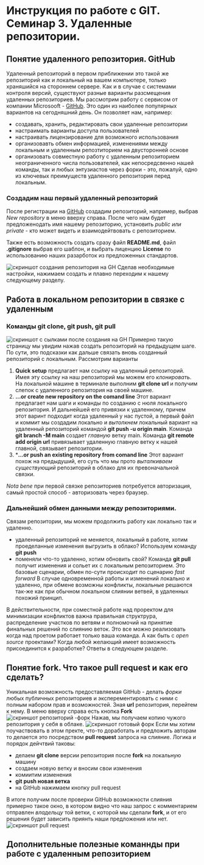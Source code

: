 # Инструкция по работе с GIT. Семинар 3. Удаленные репозитории.
 

 ## Понятие удаленного репозитория. GitHub
Удаленный репозиторий в первом приближении это такой же репозиторий как и локальный на вашем компьютере, только храняшийся на стороннем сервере. Как и в случае с системами контроля версий, существуют разные варианты разсмещения удаленных репозиториев. Мы рассмотрим работу с сервисом от компании Microsooft - [GitHub](https://github.com). Это один из наиболее популярных вариантов на сегодняшний день. Он позволяет нам, например:
* создавать, хранить, редактировать свои удаленные  репозитории 
* настраимать варианты доступа пользователей
* настраивать лицензирование для возможного использования 
* организовавть обмен информацией, изменениями между локальным и удаленным репозтиторием на двусторонней основе
* организовать совместную работу с удаленным репозиторием неограниченного числа пользователей, как непосредсвенно нашей команды, так и любых энтузиастов через форки - это, пожалуй, одно из ключевых преимуществ удаленного репозитория перед локальным.
### Создадим наш первый удаленный репозиторий
После регистрации на [GitHub](https://github.com) создадим репозиторий, например, выбрав *New repository* в меню вверху справа. После чего нам будет предложенодать имя нашему репозиторию, установить *public или private* - кто может видеть и взаимодейтвовать с репозиторием. 

Также есть возможность создать сразу файл **README.md**, файл __.gitignore__ выбрав его шаблон, и выбрать лиценцию __License__ по использованию наших разарботок из предложенных стандартов.

![скриншот создания репозитория на GH](/burguto_create.png)
Сделав необходимые настройки, нажимаем создать и плавно переходим к нашему следующему разделу.
## Работа в локальном репозитории в связке с удаленным
### Команды **git clone, git push, git pull**
![скриншот с сылками после создания на GH](/burguto_remoteAdd.png)
Примерно такую страницу мы увидим нажав создать репозиторий на предыдущем шаге. По сути, это подсказки как дальше связать вновь созданный репозиторий с локальным. Рассмотрим варианты
1. __Quick setup__ предлагает нам ссылку на удаленный репозиторий. Имея эту ссылку на наш репозиторий мы можем его _клонировать_. На локальной машине в терминале выполним __git clone url__ и получим слепок с удаленного репозитория на своей машине. 
2. __...or create new repository on the comand line__
Этот вариант предлагает нам шаги и команды по созданию с нюля локального репозитория. И дальнейшей его привязки к удаленному, причем этот варинт подходит когда удаленный у нас пустой, а первый файл и коммит мы создадим локально и _вытолкнем_ локальный вариант на удаленный репозиторий командой __git push -u origin main__. Команда __git branch -M main__ создает _главную_ ветку main. Команда **git remote add origin url** привязывает удаленную главную ветку к нашей главной, связывает репозитории.
3. ***...or push an existing repository from comand line** Этот вариант похож на предыдуший, его суть что мы прото _выталкиваем существующий_ репозиторий в облако для их превоначальной связки.

*Nota bene* при первой связке репозиториев потребуется авторизация, самый простой способ - авторизовать через браузер.
### Дальнейший обмен данными между репозиториями.
Связам репозитории, мы можем продолжить работу как локально так и удаленно. 
* удаленный репозиторий не меняется, локальный в работе, хотим проеделанные изменения выгрузить в облако? Используем команду __git push__
* поменяли что-то удаленно, хотим обновить свой?
Команда __git pull__ получит изменения и сольет их с локальным репозиторием.
Это базовые сценарии, обмен по-сути происходит по сценарию _fast forward_ В случае одновременной работы и изменений локально и удаленно, при обмене возможны конфликты, локальные решаются так-же как при обычном локальном слиянии ветвей, в удаленных похожий принцип.

В действительности, при соместной  работе над проректом для минимизации конфликтов важна правильная структрура, распределение   участков по ветвям и полномочий на принятие финальных решений по слиянию веток. Это все можно реализовать когда над проетом работает только ваша команда. А как быть с _open source_ проектами? Когда любой желающий имеет возможность присоединится к разработке? Ответы в следующем разделе.

## Понятие **fork**. Что такое **pull request**  и как его сделать?
Уникальная возможность предоставляемая GitHub - делать _форки_ любых публичных репозиториев и эксперементировать с ними с полным набором прав и возможностей. Зная __url__ репозитория, перейтем к нему. В меню вверху справа есть кнопка __Fork__
![скриншот репозиторий -форк](/burguto_createFork.png)
Нажав, мы получаем копию чужого репозитория у себя в облаке. 
![скриншот готовый форк](/burguto_forkCreated.png)
Если мы хотим поучаствовать в этом пректе, что-то доработать и предложить авторам то делается это посредством __pull request__ запроса на слияние.
Логика и порядок дейчтвий таковы:
* делаем __git clone__  версии репозитория после __fork__ на локальную машину
* создаем новую ветку и  вносим свои изменения
* комиитим изменения
* __git push новая ветка__
* на  GitHub нажимаем кнопку pull request

В итоге получим после проверки GitHub возможности слияния примерно такое окно, в котором видно что наш запрос с комментарием отправлен _владельцу_ той ветки, с которой мы сделали __fork__, и от его решения будет зависить приянть наши предложения или нет.
 ![скриншот pull request](/burguto_pull%20request.png)
## Дополнительные полезные команнды при работе с удаленным репозиторием
